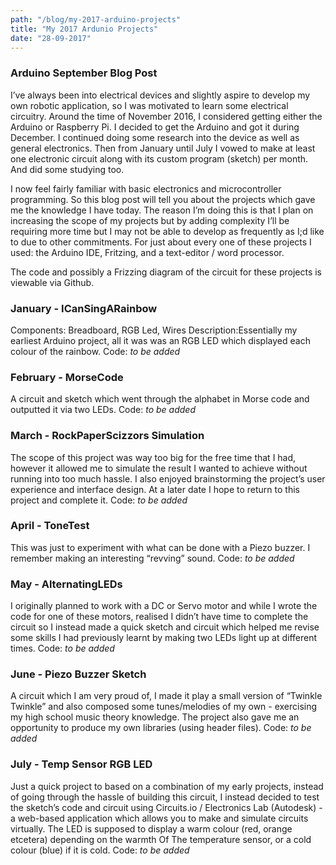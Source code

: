 ```yaml
--- 
path: "/blog/my-2017-arduino-projects"
title: "My 2017 Ardunio Projects" 
date: "28-09-2017" 
--- 
```



### Arduino September Blog Post

I’ve always been into electrical devices and slightly aspire to develop my own robotic application, so I was motivated to learn some electrical circuitry. Around the time of November 2016, I considered getting either the Arduino or Raspberry Pi. I decided to get the Arduino and got it during December. I continued doing some research into the device as well as general electronics. Then from January until July I vowed to make at least one electronic circuit along with its custom program (sketch) per month. And did some studying too. 

I now feel fairly familiar with basic electronics and microcontroller programming. So this blog post will tell you about the projects which gave me the knowledge I have today. The reason I’m doing this is that I plan on increasing the scope of my projects but by adding complexity I’ll be requiring more time but I may not be able to develop as frequently as I;d like to due to other commitments. For just about every one of these projects I used: the Arduino IDE, Fritzing, and a text-editor / word processor. 

The code and possibly a Frizzing diagram of the circuit for these projects is viewable via Github. 

### January - ICanSingARainbow 
Components: Breadboard, RGB Led, Wires 
Description:Essentially my earliest Arduino project, all it was was an RGB LED which displayed each colour of the rainbow. 
Code: *to be added* 

### February - MorseCode 
A circuit and sketch which went through the alphabet in Morse code and outputted it via two LEDs. 
Code: *to be added* 

### March -  RockPaperScizzors Simulation 
The scope of this project was way too big for the free time that I had, however it allowed me to simulate the result I wanted to achieve without running into too much hassle. I also enjoyed brainstorming the project’s user experience and interface design. At a later date I hope to return to this project and complete it. 
Code: *to be added* 

### April - ToneTest 
This was just to experiment with what can be done with a Piezo buzzer. I remember making an interesting “revving” sound. 
Code: *to be added* 

### May - AlternatingLEDs 
I originally planned to work with a DC or Servo motor and while I wrote the code for one of these motors, realised I didn’t have time to complete the circuit so I instead made a quick sketch and circuit which helped me revise some skills I had previously learnt by making two LEDs light up at different times. 
Code: *to be added* 

### June - Piezo Buzzer Sketch 
A circuit which I am very proud of, I made it play a small version of “Twinkle Twinkle” and also composed some tunes/melodies of my own - exercising my high school music theory knowledge. The project also gave me an opportunity to produce my own libraries (using header files). 
Code: *to be added* 

### July - Temp Sensor RGB LED 
Just a quick project to based on a combination of my early projects, instead of going through the hassle of building this circuit, I instead decided to test the sketch’s code and circuit using Circuits.io / Electronics Lab (Autodesk) - a web-based application which allows you to make and simulate circuits virtually. The LED is supposed to display a warm colour (red, orange etcetera) depending on the warmth Of The temperature sensor, or a cold colour (blue) if it is cold. 
Code: *to be added* 
